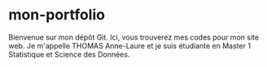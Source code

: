 # mon-portfolio

Bienvenue sur mon dépôt Git. Ici, vous trouverez mes codes pour mon site web. Je m'appelle THOMAS Anne-Laure et je suis étudiante en Master 1 Statistique et Science des Données.